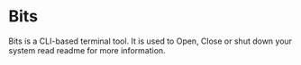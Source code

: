 # Bits
Bits is a CLI-based terminal tool. It is used to Open, Close or shut down your system read readme for more information.
